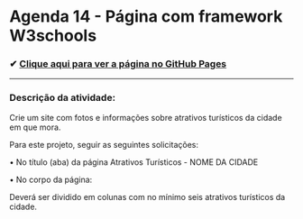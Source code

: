 # Agenda 14 - Página com framework W3schools
### ✔ [Clique aqui para ver a página no GitHub Pages](https://geovanaborba.github.io/Projetos-ETEC_Desenvolvimento-de-Sistemas/HTML-CSS/P%C3%A1gina%20com%20atra%C3%A7%C3%B5es%20da%20cidade%20-%20Agenda%2014/)

<hr>

### Descrição da atividade: 

Crie um site com fotos e informações sobre atrativos turísticos da cidade em que mora.

Para este projeto, seguir as seguintes solicitações:

• No título (aba) da página Atrativos Turísticos - NOME DA CIDADE

• No corpo da página:

Deverá ser dividido em colunas com no mínimo seis atrativos turísticos da cidade.
